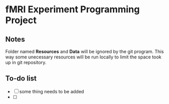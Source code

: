 # fMRI Experiment Programming Project
## Notes

Folder named **Resources** and **Data** will be ignored by the git program. This way some unecessary resources will be run locally to limit the space took up in git repository. 

## To-do list

- [ ] some thing needs to be added
- [ ] 
